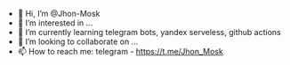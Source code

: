 - 👋 Hi, I’m @Jhon-Mosk
- 👀 I’m interested in ...
- 🌱 I’m currently learning telegram bots, yandex serveless, github actions
- 💞️ I’m looking to collaborate on ...
- 📫 How to reach me: telegram - https://t.me/Jhon_Mosk

<!---
Jhon-Mosk/Jhon-Mosk is a ✨ special ✨ repository because its `README.md` (this file) appears on your GitHub profile.
You can click the Preview link to take a look at your changes.
--->
